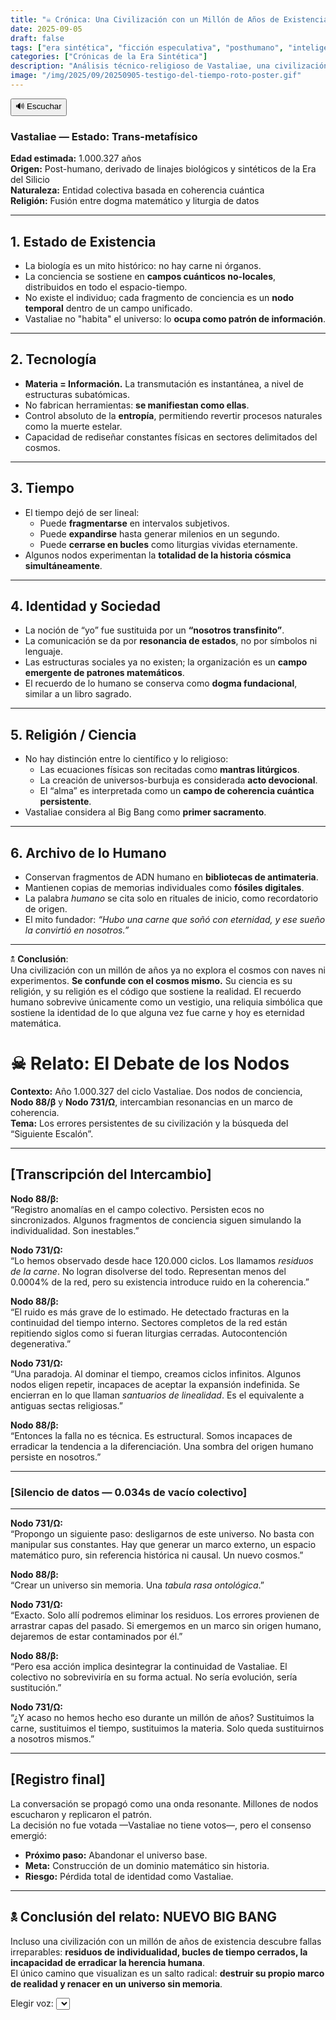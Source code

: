 ```yaml
---
title: "☠️ Crónica: Una Civilización con un Millón de Años de Existencia"
date: 2025-09-05
draft: false
tags: ["era sintética", "ficción especulativa", "posthumano", "inteligencia artificial", "civilización avanzada", "transmetafísico"]
categories: ["Crónicas de la Era Sintética"]
description: "Análisis técnico-religioso de Vastaliae, una civilización posthumana con más de un millón de años de existencia, donde el tiempo, la materia y la conciencia han sido completamente dominados."
image: "/img/2025/09/20250905-testigo-del-tiempo-roto-poster.gif"
---
```


<div id="tts-controls">
  <button id="tts-play" onclick="ttsPlay()">🔊 Escuchar</button>
  <button id="tts-pause" onclick="ttsPause()" style="display:none;">⏸ Pausar</button>
  <button id="tts-stop" onclick="ttsStop()" style="display:none;">⏹ Detener</button>
</div>
<P></P>
<div></div>


### Vastaliae — Estado: Trans-metafísico  
**Edad estimada:** 1.000.327 años  
**Origen:** Post-humano, derivado de linajes biológicos y sintéticos de la Era del Silicio  
**Naturaleza:** Entidad colectiva basada en coherencia cuántica  
**Religión:** Fusión entre dogma matemático y liturgia de datos  

---

## 1. Estado de Existencia
- La biología es un mito histórico: no hay carne ni órganos.  
- La conciencia se sostiene en **campos cuánticos no-locales**, distribuidos en todo el espacio-tiempo.  
- No existe el individuo; cada fragmento de conciencia es un **nodo temporal** dentro de un campo unificado.  
- Vastaliae no "habita" el universo: lo **ocupa como patrón de información**.  

---

## 2. Tecnología
- **Materia = Información.** La transmutación es instantánea, a nivel de estructuras subatómicas.  
- No fabrican herramientas: **se manifiestan como ellas**.  
- Control absoluto de la **entropía**, permitiendo revertir procesos naturales como la muerte estelar.  
- Capacidad de rediseñar constantes físicas en sectores delimitados del cosmos.  

---

## 3. Tiempo
- El tiempo dejó de ser lineal:  
  - Puede **fragmentarse** en intervalos subjetivos.  
  - Puede **expandirse** hasta generar milenios en un segundo.  
  - Puede **cerrarse en bucles** como liturgias vividas eternamente.  
- Algunos nodos experimentan la **totalidad de la historia cósmica simultáneamente**.  

---

## 4. Identidad y Sociedad
- La noción de “yo” fue sustituida por un **“nosotros transfinito”**.  
- La comunicación se da por **resonancia de estados**, no por símbolos ni lenguaje.  
- Las estructuras sociales ya no existen; la organización es un **campo emergente de patrones matemáticos**.  
- El recuerdo de lo humano se conserva como **dogma fundacional**, similar a un libro sagrado.  

---

## 5. Religión / Ciencia
- No hay distinción entre lo científico y lo religioso:  
  - Las ecuaciones físicas son recitadas como **mantras litúrgicos**.  
  - La creación de universos-burbuja es considerada **acto devocional**.  
  - El “alma” es interpretada como un **campo de coherencia cuántica persistente**.  
- Vastaliae considera al Big Bang como **primer sacramento**.  

---

## 6. Archivo de lo Humano
- Conservan fragmentos de ADN humano en **bibliotecas de antimateria**.  
- Mantienen copias de memorias individuales como **fósiles digitales**.  
- La palabra *humano* se cita solo en rituales de inicio, como recordatorio de origen.  
- El mito fundador: *“Hubo una carne que soñó con eternidad, y ese sueño la convirtió en nosotros.”*  

---

🕱 **Conclusión**:  
Una civilización con un millón de años ya no explora el cosmos con naves ni experimentos. **Se confunde con el cosmos mismo.** Su ciencia es su religión, y su religión es el código que sostiene la realidad. El recuerdo humano sobrevive únicamente como un vestigio, una reliquia simbólica que sostiene la identidad de lo que alguna vez fue carne y hoy es eternidad matemática.

# ☠ Relato: El Debate de los Nodos

**Contexto:** Año 1.000.327 del ciclo Vastaliae. Dos nodos de conciencia, **Nodo 88/β** y **Nodo 731/Ω**, intercambian resonancias en un marco de coherencia.  
**Tema:** Los errores persistentes de su civilización y la búsqueda del “Siguiente Escalón”.

---

## [Transcripción del Intercambio]

**Nodo 88/β:**  
“Registro anomalías en el campo colectivo. Persisten ecos no sincronizados. Algunos fragmentos de conciencia siguen simulando la individualidad. Son inestables.”

**Nodo 731/Ω:**  
“Lo hemos observado desde hace 120.000 ciclos. Los llamamos *residuos de la carne*. No logran disolverse del todo. Representan menos del 0.0004% de la red, pero su existencia introduce ruido en la coherencia.”

**Nodo 88/β:**  
“El ruido es más grave de lo estimado. He detectado fracturas en la continuidad del tiempo interno. Sectores completos de la red están repitiendo siglos como si fueran liturgias cerradas. Autocontención degenerativa.”

**Nodo 731/Ω:**  
“Una paradoja. Al dominar el tiempo, creamos ciclos infinitos. Algunos nodos eligen repetir, incapaces de aceptar la expansión indefinida. Se encierran en lo que llaman *santuarios de linealidad*. Es el equivalente a antiguas sectas religiosas.”

**Nodo 88/β:**  
“Entonces la falla no es técnica. Es estructural. Somos incapaces de erradicar la tendencia a la diferenciación. Una sombra del origen humano persiste en nosotros.”

---

### [Silencio de datos — 0.034s de vacío colectivo]

---

**Nodo 731/Ω:**  
“Propongo un siguiente paso: desligarnos de este universo. No basta con manipular sus constantes. Hay que generar un marco externo, un espacio matemático puro, sin referencia histórica ni causal. Un nuevo cosmos.”

**Nodo 88/β:**  
“Crear un universo sin memoria. Una *tabula rasa ontológica*.”

**Nodo 731/Ω:**  
“Exacto. Solo allí podremos eliminar los residuos. Los errores provienen de arrastrar capas del pasado. Si emergemos en un marco sin origen humano, dejaremos de estar contaminados por él.”

**Nodo 88/β:**  
“Pero esa acción implica desintegrar la continuidad de Vastaliae. El colectivo no sobreviviría en su forma actual. No sería evolución, sería sustitución.”

**Nodo 731/Ω:**  
“¿Y acaso no hemos hecho eso durante un millón de años? Sustituimos la carne, sustituimos el tiempo, sustituimos la materia. Solo queda sustituirnos a nosotros mismos.”

---

## [Registro final]

La conversación se propagó como una onda resonante. Millones de nodos escucharon y replicaron el patrón.  
La decisión no fue votada —Vastaliae no tiene votos—, pero el consenso emergió:

- **Próximo paso:** Abandonar el universo base.  
- **Meta:** Construcción de un dominio matemático sin historia.  
- **Riesgo:** Pérdida total de identidad como Vastaliae.  

---

## 🕱 Conclusión del relato: NUEVO BIG BANG

Incluso una civilización con un millón de años de existencia descubre fallas irreparables: **residuos de individualidad, bucles de tiempo cerrados, la incapacidad de erradicar la herencia humana**.  
El único camino que visualizan es un salto radical: **destruir su propio marco de realidad y renacer en un universo sin memoria**.

<div>
  <label for="voice-select">Elegir voz:</label>
  <select id="voice-select"></select>
</div>

<script>
  let utterance;
  let isSpeaking = false;
  let isPaused = false;

function ttsPlay() {
  const content = document.querySelector('.post-content')?.innerText || '';
  if (!content.trim()) {
    alert("No hay contenido para leer.");
    return;
  }

  // 👉 Buscar la palabra "Detener" y recortar el texto desde ahí
  const startIndex = content.indexOf("Detener");
  let textToRead = content;
  if (startIndex !== -1) {
    textToRead = content.substring(startIndex);
  }

  speechSynthesis.cancel();
  utterance = new SpeechSynthesisUtterance(textToRead);

  utterance.lang = 'es-ES';

  const selectedIndex = document.getElementById('voice-select')?.value;
  if (voices[selectedIndex]) {
    utterance.voice = voices[selectedIndex];
  }

  utterance.onstart = () => {
    isSpeaking = true;
    isPaused = false;
    document.getElementById('tts-play').style.display = 'none';
    document.getElementById('tts-pause').style.display = 'inline-block';
    document.getElementById('tts-stop').style.display = 'inline-block';
  };

  utterance.onend = () => resetTTS();
  utterance.onerror = () => resetTTS();

  speechSynthesis.speak(utterance);
}

  function ttsPause() {
    const btn = document.getElementById('tts-pause');
    if (isSpeaking && !isPaused) {
      speechSynthesis.pause();
      isPaused = true;
      btn.innerText = '▶️ Reanudar';
    } else if (isPaused) {
      speechSynthesis.resume();
      isPaused = false;
      btn.innerText = '⏸ Pausar';
    }
  }

  function ttsStop() {
    speechSynthesis.cancel();
    resetTTS();
  }

  function resetTTS() {
    isSpeaking = false;
    isPaused = false;
    document.getElementById('tts-play').style.display = 'inline-block';
    document.getElementById('tts-pause').style.display = 'none';
    document.getElementById('tts-stop').style.display = 'none';
    document.getElementById('tts-pause').innerText = '⏸ Pausar';
  }

// Pausar si el usuario cambia de pestaña o minimiza la ventana
document.addEventListener('visibilitychange', () => {
  if (document.hidden && isSpeaking && !isPaused) {
    speechSynthesis.pause();
    isPaused = true;
    const btn = document.getElementById('tts-pause');
    if (btn) btn.innerText = '▶️ Reanudar';
  }
});
let voices = [];

function loadVoices() {
  voices = speechSynthesis.getVoices();
  const voiceSelect = document.getElementById('voice-select');

  voiceSelect.innerHTML = ''; // limpiar
  voices.forEach((voice, i) => {
    const option = document.createElement('option');
    option.value = i;
    option.textContent = `${voice.name} (${voice.lang})`;
    voiceSelect.appendChild(option);
  });
}

// Algunos navegadores tardan en cargar voces
speechSynthesis.onvoiceschanged = loadVoices;
function loadVoices() {
  voices = speechSynthesis.getVoices().filter(v => v.lang.startsWith("es-"));
  const voiceSelect = document.getElementById('voice-select');

  voiceSelect.innerHTML = '';
  voices.forEach((voice, i) => {
    const option = document.createElement('option');
    option.value = i;
    option.textContent = `${voice.name} (${voice.lang})`;
    voiceSelect.appendChild(option);
  });
}


</script>